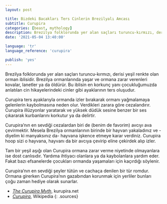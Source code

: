 ```yaml
---
layout: post

title: Bizdeki Bacakları Ters Cinlerin Brezilyalı Amcası
subtitle: Curupira
categories: [beast, mythology]
description: Brezilya folklorunda yer alan saçları turuncu-kırmızı, derisi yeşil renkte olan orman iblisidir. Brezilya ormanlarında yaşar ve ormana zarar verenleri kovalar, lanetler ya da öldürür.
date: '2021-05-04 13:40:00'

language: 'tr'
language_reference: 'curupira'

publish: 'yes'
---
```


Brezilya folklorunda yer alan saçları turuncu-kırmızı, derisi yeşil renkte olan orman iblisidir. Brezilya ormanlarında yaşar ve ormana zarar verenleri kovalar, lanetler ya da öldürür. Bu iblisin en korkunç yanı çocukluğumuzda anlatılan cin hikayelerindeki cinler gibi ayaklarının ters oluşudur.

Curupira ters ayaklarıyla ormanda izler bırakarak ormanı yağmalamaya gelenlerin kaybolmasına neden olur. Verdikleri zarara göre cezalandırır. Curupira illüzyonlar yaratarak ve yüksek düdük sesine benzer bir ses çıkararak kurbanlarını korkutur ya da delirtir.

Curupira’nın en sevdiği cezalardan biri de (benim de favorim) avcıyı ava çevirmektir. Mesela Brezilya ormanlarının birinde bir hayvan yakaladınız ve -diyelim ki manyaksınız da- hayvana işkence etmeye karar verdiniz. Curupira hoop sizi o hayvana, hayvanı da bir avcıya çevirip eline çekirdek alıp izler.

Tam bir yeşil aşığı olan Curupira ormana zarar verme niyetinde olmayanlara ise dost canlısıdır. Yardıma ihtiyacı olanlara ya da kaybolanlara yardım eder. Fakat bazı efsanelerde çocukları ormanda yaşamaları için kaçırdığı söylenir.

Curupira’nın en sevdiği şeyler tütün ve cachaça denilen bir tür romdur. Ormana girerken Curupira’nın gazabından korunmak için yerliler bunları çoğu zaman hediye olarak sunarlar.  


+ *[The Curupira Myth](http://www.kurupira.net/kurupiraproject/folklore.php)*, kurupira.net
+ *[Curupira](https://en.wikipedia.org/wiki/Curupira)*, Wikipedia
{: .sources}
